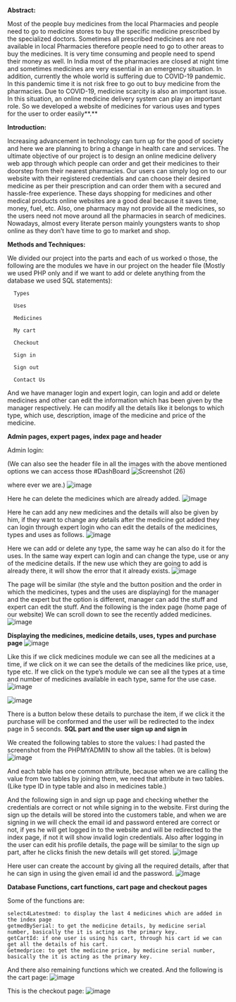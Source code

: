﻿<a name="br1"></a> 

**Abstract:**

Most of the people buy medicines from the local Pharmacies and people need to go to medicine stores to buy the specific medicine prescribed by the specialized doctors. Sometimes all prescribed medicines are not available in local Pharmacies therefore people need to go to other areas to buy the medicines. It is very time consuming and people need to spend their money as well. In India most of the pharmacies are closed at night time and sometimes medicines are very essential in an emergency situation. In addition, currently the whole world is suffering due to COVID-19 pandemic. In this pandemic time it is not risk free to go out to buy medicine from the pharmacies. Due to COVID-19, medicine scarcity is also an important issue. In this situation, an online medicine delivery system can play an important role. So we developed a website of medicines for various uses and types for the user to order easily**.**

**Introduction:**

Increasing advancement in technology can turn up for the good of society and here we are planning to bring a change in health care and services. The ultimate objective of our project is to design an online medicine delivery web app through which people can order and get their medicines to their doorstep from their nearest pharmacies. Our users can simply log on to our website with their registered credentials and can choose their desired medicine as per their prescription and can order them with a secured and hassle-free experience. These days shopping for medicines and other medical products online websites are a good deal because it saves time, money, fuel, etc. Also, one pharmacy may not provide all the medicines, so the users need not move around all the pharmacies in search of medicines. Nowadays, almost every literate person mainly youngsters wants to shop online as they don’t have time to go to market and shop.

**Methods and Techniques:**

We divided our project into the parts and each of us worked o those, the following are the modules we have in our project on the header file (Mostly we used PHP only and if we want to add or delete anything from the database we used SQL statements):

      Types
      
      Uses
      
      Medicines
      
      My cart
      
      Checkout
      
      Sign in
      
      Sign out
      
      Contact Us

And we have manager login and expert login, can login and add or delete medicines and other can edit the information which has been given by the manager respectively. He can modify all the details like it belongs to which type, which use, description, image of the medicine and price of the medicine.

<a name="br2"></a> 

**Admin pages, expert pages, index page and header**

Admin login:

(We can also see the header file in all the images with the above mentioned options we can access those
#DashBoard
![Screenshot (26)](https://github.com/mdirsad123/Online_DrugMedical_Store/assets/120195325/8a77c89e-8b4a-4b23-b4ad-4453e9128d31)

where ever we are.)
![image](https://github.com/nikhil-188/OnlineDrugStore/assets/84719583/fa891ac5-66f0-44ce-b278-6eb118be843c)


Here he can delete the medicines which are already added.
![image](https://github.com/nikhil-188/OnlineDrugStore/assets/84719583/be0a7a61-66f0-4a87-a758-33944a50e33b)

Here he can add any new medicines and the details will also be given by him, if they want to change any details after the medicine got added they can login through expert login who can edit the details of the medicines, types and uses as follows.
![image](https://github.com/nikhil-188/OnlineDrugStore/assets/84719583/8276257f-84a6-4a3e-99a8-dc038f82ddde)

<a name="br3"></a> 

Here we can add or delete any type, the same way he can also do it for the uses. In the same way expert can login and can change the type, use or any of the medicine details. If the new use which they are going to add is already there, it will show the error that it already exists. 
![image](https://github.com/nikhil-188/OnlineDrugStore/assets/84719583/0c8d083b-dd80-46d9-ab6a-9ccc96680991)

The page will be similar (the style and the button position and the order in which the medicines, types and the uses are displaying) for the manager and the expert but the option is different, manager can add the stuff and expert can edit the stuff. And the following is the index page (home page of our website)
We can scroll down to see the recently added medicines.
![image](https://github.com/nikhil-188/OnlineDrugStore/assets/84719583/83602f01-cf7f-450b-8972-732706a6685c)

<a name="br4"></a> 

**Displaying the medicines, medicine details, uses, types and purchase page**
![image](https://github.com/nikhil-188/OnlineDrugStore/assets/84719583/accde29a-000f-425a-891a-fe3564034442)


Like this if we click medicines module we can see all the medicines at a time, if we click on it we can see the details of the medicines like price, use, type etc. If we click on the type’s module we can see all the types at a time and number of medicines available in each type, same for the use case.
![image](https://github.com/nikhil-188/OnlineDrugStore/assets/84719583/ca631a9e-fb52-49ba-903c-7bb105bab924)

![image](https://github.com/nikhil-188/OnlineDrugStore/assets/84719583/539e7a98-138d-4bdc-b496-7042125e56a7)


<a name="br5"></a> 

There is a button below these details to purchase the item, if we click it the purchase will be conformed and the user will be redirected to the index page in 5 seconds.
**SQL part and the user sign up and sign in**

We created the following tables to store the values: 
I had pasted the screenshot from the PHPMYADMIN to show all the tables. (It is below)
![image](https://github.com/nikhil-188/OnlineDrugStore/assets/84719583/f5b2b2fc-ca51-4612-98b9-af5b991308d1)

<a name="br6"></a> 

And each table has one common attribute, because when we are calling the value from two tables by joining them, we need that attribute in two tables. (Like type ID in type table and also in medicines table.)

And the following sign in and sign up page and checking whether the credentials are correct or not while signing in to the website. First during the sign up the details will be stored into the customers table, and when we are signing in we will check the email id and password entered are correct or not, if yes he will get logged in to the website and will be redirected to the index page, if not it will show invalid login credentials. Also after logging in the user can edit his profile details, the page will be similar to the sign up part, after he clicks finish the new details will get stored. 
![image](https://github.com/nikhil-188/OnlineDrugStore/assets/84719583/64035d65-02b6-4927-9f52-1a5fa691e217)

Here user can create the account by giving all the required details, after that he can sign in using the given email id and the password.
![image](https://github.com/nikhil-188/OnlineDrugStore/assets/84719583/0bda0a74-c8f7-451a-933b-5341c338498a)

<a name="br7"></a> 

**Database Functions, cart functions, cart page and checkout pages**

Some of the functions are:

	select4Latestmed: to display the last 4 medicines which are added in the index page
	getmedBySerial: to get the medicine details, by medicine serial number, basically the it is acting as the primary key.
	getCartId: if one user is using his cart, through his cart id we can get all the details of his cart.
	Getmedprice: to get the medicine price, by medicine serial number, basically the it is acting as the primary key.


And there also remaining functions which we created. And the following is the cart page:
![image](https://github.com/nikhil-188/OnlineDrugStore/assets/84719583/618f7cdf-048b-4007-814a-451f279a52df)

<a name="br8"></a> 

This is the checkout page:
![image](https://github.com/nikhil-188/OnlineDrugStore/assets/84719583/be90b252-6db8-491a-a55f-9570c6e49ae2)
